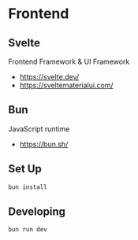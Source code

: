 # Frontend

## Svelte
Frontend Framework & UI Framework

- https://svelte.dev/
- https://sveltematerialui.com/

## Bun
JavaScript runtime

- https://bun.sh/

## Set Up
```bash
bun install
```

## Developing

```bash
bun run dev
```
